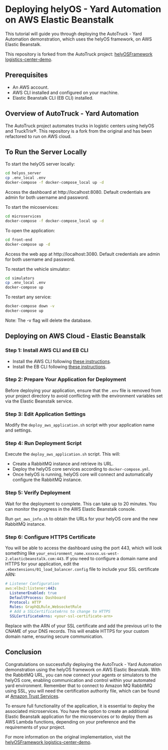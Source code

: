# Deploying helyOS - Yard Automation on AWS Elastic Beanstalk

This tutorial will guide you through deploying the AutoTruck - Yard Automation demonstration, which uses the helyOS framework, on AWS Elastic Beanstalk.

This repository is forked from the AutoTruck project: [helyOSFramework logistics-center-demo](https://github.com/helyOSFramework/logistics-center-demo).


## Prerequisites

- An AWS account.
- AWS CLI installed and configured on your machine.
- Elastic Beanstalk CLI (EB CLI) installed.

## Overview of AutoTruck - Yard Automation

The AutoTruck project automates trucks in logistic centers using helyOS and TruckTrix®. 
This repository is a fork from the original and has been refactored to run on AWS cloud.


## To Run the Server Locally

To start the helyOS server locally:

```bash
cd helyos_server
cp .env_local .env
docker-compose -f docker-compose_local up -d
```

Access the dashboard at http://localhost:8080. Default credentials are admin for both username and password.

To start the micoservices:

```bash
cd microservices
docker-compose -f docker-compose_local up -d
```

To open the application:

```bash
cd front-end
docker-compose up -d
```

Access the web app at http://localhost:3080. Default credentials are admin for both username and password.

To restart the vehicle simulator:

```bash
cd simulators
cp .env_local .env
docker-compose up
```

To restart any service:
```bash
docker-compose down -v
docker-compose up
```

Note: The -v flag will delete the database.

## Deploying on AWS Cloud - Elastic Beanstalk

### Step 1: Install AWS CLI and EB CLI

- Install the AWS CLI following [these instructions](https://docs.aws.amazon.com/cli/latest/userguide/getting-started-install.html).
- Install the EB CLI following [these instructions](https://docs.aws.amazon.com/elasticbeanstalk/latest/dg/eb-cli3-install.html).

### Step 2: Prepare Your Application for Deployment

Before deploying your application, ensure that the `.env` file is removed from your project directory to avoid conflicting with the environment variables set via the Elastic Beanstalk service.

### Step 3: Edit Application Settings

Modify the `deploy_aws_application.sh` script with your application name and settings.

### Step 4: Run Deployment Script

Execute the `deploy_aws_application.sh` script. This will:

- Create a RabbitMQ instance and retrieve its URL.
- Deploy the helyOS core services according to `docker-compose.yml`.
- Once helyOS is running, helyOS core will connect and automatically configure the RabbitMQ instance.

### Step 5: Verify Deployment

Wait for the deployment to complete. This can take up to 20 minutes.
You can monitor the progress in the AWS Elastic Beanstalk console.

Run `get_aws_info.sh` to obtain the URLs for your helyOS core and the new RabbitMQ instance.


### Step 6: Configure HTTPS Certificate

You will be able to access the dashboard using the port 443, which will look something like `your_environment_name.xxxxxx.us-west-2.elasticbeanstalk.com:443`. 
If you need to configure a domain name and HTTPS for your application, edit the `.ebextensions/01_load_balancer.config` file to include your SSL certificate ARN:

```yaml
# Listener Configuration
aws:elbv2:listener:443:
  ListenerEnabled: true
  DefaultProcess: Dashboard
  Protocol: HTTP
  Rules: GraphQLRule,WebsocketRule
  # Add a SSLCertificateArns to change to HTTPS
  SSLCertificateArns: <your-ssl-certificate-arn>
```

Replace <your-ssl-certificate-arn> with the ARN of your SSL certificate and add the previous url to the CNAME of your DNS records.
This will enable HTTPS for your custom domain name, ensuring secure communication.



## Conclusion

Congratulations on successfully deploying the AutoTruck - Yard Automation demonstration using the helyOS framework on AWS Elastic Beanstalk.
With the RabbitMQ URL, you can now connect your agents or simulators to the helyOS core, enabling communication and control within your automated yard environment.
Remember that to connect to Amazon MQ RabbitMQ using SSL, you will need the certification authority file, which can be found at [Amazon Trust Services](https://www.amazontrust.com/repository/).


To ensure full functionality of the application, it is essential to deploy the associated microservices. 
You have the option to create an additional Elastic Beanstalk application for the microservices or to deploy them as AWS Lambda functions, depending on your preference and the requirements of your project.

 For more information on the original implementation, visit the [helyOSFramework logistics-center-demo](https://github.com/helyOSFramework/logistics-center-demo).

